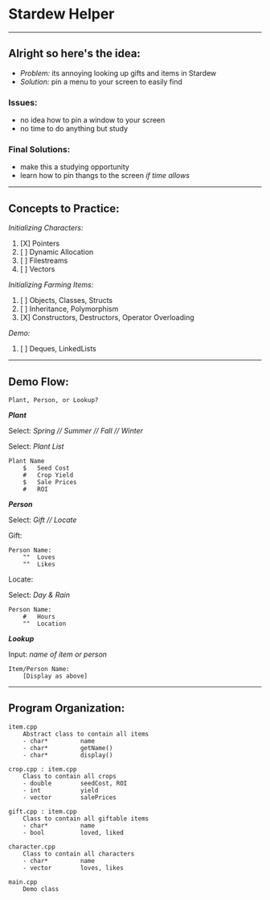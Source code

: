# Stardew Helper

---

## Alright so here's the idea:
- *Problem:* its annoying looking up gifts and items in Stardew
- *Solution:* pin a menu to your screen to easily find

### Issues:
- no idea how to pin a window to your screen
- no time to do anything but study

### Final Solutions:
- make this a studying opportunity
- learn how to pin thangs to the screen *if time allows*
    

---

## Concepts to Practice:

_Initializing Characters:_
   1. [X] Pointers
   2. [ ] Dynamic Allocation
   3. [ ] Filestreams
   4. [ ] Vectors

_Initializing Farming Items:_
   1. [ ] Objects, Classes, Structs
   2. [ ] Inheritance, Polymorphism
   3. [X] Constructors, Destructors, Operator Overloading

_Demo:_
   1. [ ] Deques, LinkedLists

---

## Demo Flow:

`Plant, Person, or Lookup?`

***Plant***

Select: *Spring // Summer // Fall // Winter*

Select: *Plant List* 

    Plant Name
        $   Seed Cost
        #   Crop Yield
        $   Sale Prices
        #   ROI

***Person***

Select: *Gift // Locate*

Gift:
    
    Person Name:
        ""  Loves
        ""  Likes


Locate:

Select: *Day & Rain*

    Person Name:
        #   Hours
        ""  Location


***Lookup***

Input: *name of item or person*

    Item/Person Name:
        [Display as above]



---

## Program Organization:


    item.cpp    
        Abstract class to contain all items
        - char*         name
        - char*         getName()
        - char*         display()
            
    crop.cpp : item.cpp
        Class to contain all crops
        - double        seedCost, ROI
        - int           yield
        - vector        salePrices

    gift.cpp : item.cpp
        Class to contain all giftable items
        - char*         name
        - bool          loved, liked

    character.cpp
        Class to contain all characters
        - char*         name
        - vector        loves, likes

    main.cpp
        Demo class
    


